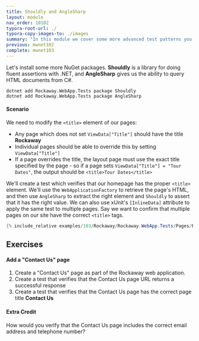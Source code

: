 ```yaml
---
title: Shouldly and AngleSharp
layout: module
nav_order: 10102
typora-root-url: ./
typora-copy-images-to: ./images
summary: "In this module we cover some more advanced test patterns you can use with the WebApplicationFactory, and two of my favourite NuGet packages - Shouldly and AngleSharp."
previous: mwnet102
complete: mwnet103
---
```


Let's install some more NuGet packages. **Shouldly** is a library for doing fluent assertions with .NET, and **AngleSharp** gives us the ability to query HTML documents from C#.

```
dotnet add Rockaway.WebApp.Tests package Shouldly
dotnet add Rockaway.WebApp.Tests package AngleSharp
```

#### Scenario

We need to modify the `<title>` element of our pages:

* Any page which does not set `ViewData["Title"]` should have the title **Rockaway**
* Individual pages should be able to override this by setting `ViewData["Title"]`
* If a page overrides the title, the layout page must use the exact title specified by the page - so if a page sets `ViewData["Title"] = "Tour Dates"`, the output should be `<title>Tour Dates</title>`

We'll create a test which verifies that our homepage has the proper `<title>` element. We'll use the `WebApplicationFactory` to retrieve the page's HTML, and then use `AngleSharp` to extract the right element and `Shouldly` to assert that it has the right value. We can also use xUnit's `[InlineData]` attribute to apply the same test to multiple pages. Say we want to confirm that multiple pages on our site have the correct `<title>` tags.

```csharp
{% include_relative examples/103/Rockaway/Rockaway.WebApp.Tests/Pages/PageTests.cs %}
```

## Exercises

#### Add a "Contact Us" page

1. Create a "Contact Us" page as part of the Rockaway web application.
2. Create a test that verifies that the Contact Us page URL returns a successful response
3. Create a test that verifies that the Contact Us page has the correct page title **Contact Us**

#### Extra Credit

How would you verify that the Contact Us page includes the correct email address and telephone number?



